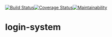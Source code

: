 [![Build Status](https://travis-ci.org/mansurissa/login-system.svg?branch=main)](https://travis-ci.org/mansurissa/login-system)[![Coverage Status](https://coveralls.io/repos/github/mansurissa/login-system/badge.svg?branch=main)](https://coveralls.io/github/mansurissa/login-system?branch=main)[![Maintainability](https://api.codeclimate.com/v1/badges/e0333770176749bde6df/maintainability)](https://codeclimate.com/github/mansurissa/login-system/maintainability)

# login-system
